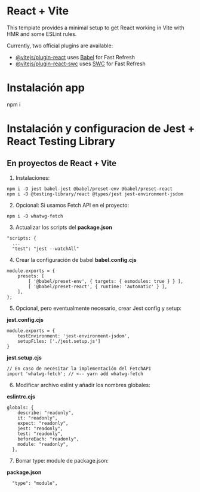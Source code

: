 # React + Vite

This template provides a minimal setup to get React working in Vite with HMR and some ESLint rules.

Currently, two official plugins are available:

- [@vitejs/plugin-react](https://github.com/vitejs/vite-plugin-react/blob/main/packages/plugin-react/README.md) uses [Babel](https://babeljs.io/) for Fast Refresh
- [@vitejs/plugin-react-swc](https://github.com/vitejs/vite-plugin-react-swc) uses [SWC](https://swc.rs/) for Fast Refresh

# Instalación app

npm i

# Instalación y configuracion de Jest + React Testing Library

## En proyectos de React + Vite

1. Instalaciones:

```
npm i -D jest babel-jest @babel/preset-env @babel/preset-react
npm i -D @testing-library/react @types/jest jest-environment-jsdom
```

2. Opcional: Si usamos Fetch API en el proyecto:

```
npm i -D whatwg-fetch
```

3. Actualizar los scripts del **package.json**

```
"scripts: {
  ...
  "test": "jest --watchAll"
```

4. Crear la configuración de babel **babel.config.cjs**

```
module.exports = {
    presets: [
        [ '@babel/preset-env', { targets: { esmodules: true } } ],
        [ '@babel/preset-react', { runtime: 'automatic' } ],
    ],
};
```

5. Opcional, pero eventualmente necesario, crear Jest config y setup:

**jest.config.cjs**

```
module.exports = {
    testEnvironment: 'jest-environment-jsdom',
    setupFiles: ['./jest.setup.js']
}
```

**jest.setup.cjs**

```
// En caso de necesitar la implementación del FetchAPI
import 'whatwg-fetch'; // <-- yarn add whatwg-fetch
```

6. Modificar archivo eslint y añadir los nombres globales:

**eslintrc.cjs**

```
globals: {
    describe: "readonly",
    it: "readonly",
    expect: "readonly",
    jest: "readonly",
    test: "readonly",
    beforeEach: "readonly",
    module: "readonly",
  },
```

7. Borrar type: module de package.json:

**package.json**

```
  "type": "module",
```
